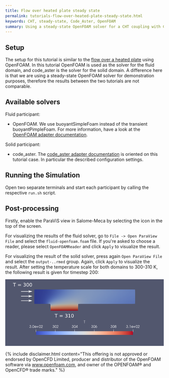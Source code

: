 ```yaml
---
title: Flow over heated plate steady state
permalink: tutorials-flow-over-heated-plate-steady-state.html
keywords: CHT, steady-state, Code_Aster, OpenFOAM
summary: Using a steady-state OpenFOAM solver for a CHT coupling with Code_Aster.
---
```


## Setup

The setup for this tutorial is similar to the [flow over a heated plate](tutorials-flow-over-heated-plate.html) using OpenFOAM. In this tutorial OpenFOAM is used as the solver for the fluid domain, and code_aster is the solver for the solid domain. A difference here is that we are using a steady-state OpenFOAM solver for demonstration purposes, therefore the results between the two tutorials are not comparable.


## Available solvers

Fluid participant:

* OpenFOAM. We use buoyantSimpleFoam instead of the transient buoyantPimpleFoam. For more information, have a look at the [OpenFOAM adapter documentation](adapter-openfoam-overview.html).

Solid participant:

* code_aster. The [code_aster adapter documentation](adapter-code_aster.html) is oriented on this tutorial case. In particular the described configuration settings.

## Running the Simulation

Open two separate terminals and start each participant by calling the respective `run.sh` script.

## Post-processing

Firstly, enable the ParaViS view in Salome-Meca by selecting the icon in the top of the screen.

For visualizing the results of the fluid solver, go to `File -> Open ParaView File` and select the `fluid-openfoam.foam` file. If you're asked to choose a reader, please select `OpenFOAMReader` and click `Apply` to visualize the result.

For visualizing the result of the solid solver, press again `Open ParaView File` and select the `output-..rmed` group. Again, click `Apply` to visualize the result. After setting the temperature scale for both domains to 300-310 K, the following result is given for timestep 200:

![post-processing](images/tutorials-flow-over-heated-plate-steady-state-post-processing.png)

{% include disclaimer.html content="This offering is not approved or endorsed by OpenCFD Limited, producer and distributor of the OpenFOAM software via www.openfoam.com, and owner of the OPENFOAM®  and OpenCFD®  trade marks." %}
